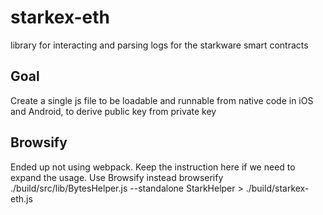 # starkex-eth
library for interacting and parsing logs for the starkware smart contracts

## Goal

Create a single js file to be loadable and runnable from native code in iOS and Android, to derive public key from private key

## Browsify
Ended up not using webpack. Keep the instruction here if we need to expand the usage. Use Browsify instead
browserify ./build/src/lib/BytesHelper.js --standalone StarkHelper > ./build/starkex-eth.js
